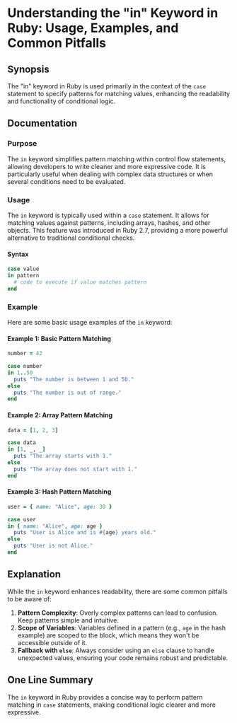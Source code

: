 <!--
Meta Description: # Understanding the "in" Keyword in Ruby: Usage, Examples, and Common Pitfalls ## Synopsis The "in" keyword in Ruby is used primarily in the context o...
Meta Keywords: pattern, ruby, keyword, case, matching
-->

# Understanding the "in" Keyword in Ruby: Usage, Examples, and Common Pitfalls

## Synopsis
The "in" keyword in Ruby is used primarily in the context of the `case` statement to specify patterns for matching values, enhancing the readability and functionality of conditional logic.

## Documentation
### Purpose
The `in` keyword simplifies pattern matching within control flow statements, allowing developers to write cleaner and more expressive code. It is particularly useful when dealing with complex data structures or when several conditions need to be evaluated.

### Usage
The `in` keyword is typically used within a `case` statement. It allows for matching values against patterns, including arrays, hashes, and other objects. This feature was introduced in Ruby 2.7, providing a more powerful alternative to traditional conditional checks.

#### Syntax
```ruby
case value
in pattern
  # code to execute if value matches pattern
end
```

### Example
Here are some basic usage examples of the `in` keyword:

#### Example 1: Basic Pattern Matching
```ruby
number = 42

case number
in 1..50
  puts "The number is between 1 and 50."
else
  puts "The number is out of range."
end
```

#### Example 2: Array Pattern Matching
```ruby
data = [1, 2, 3]

case data
in [1, _, _]
  puts "The array starts with 1."
else
  puts "The array does not start with 1."
end
```

#### Example 3: Hash Pattern Matching
```ruby
user = { name: "Alice", age: 30 }

case user
in { name: "Alice", age: age }
  puts "User is Alice and is #{age} years old."
else
  puts "User is not Alice."
end
```

## Explanation
While the `in` keyword enhances readability, there are some common pitfalls to be aware of:

1. **Pattern Complexity**: Overly complex patterns can lead to confusion. Keep patterns simple and intuitive.
2. **Scope of Variables**: Variables defined in a pattern (e.g., `age` in the hash example) are scoped to the block, which means they won't be accessible outside of it.
3. **Fallback with `else`**: Always consider using an `else` clause to handle unexpected values, ensuring your code remains robust and predictable.

## One Line Summary
The `in` keyword in Ruby provides a concise way to perform pattern matching in `case` statements, making conditional logic clearer and more expressive.